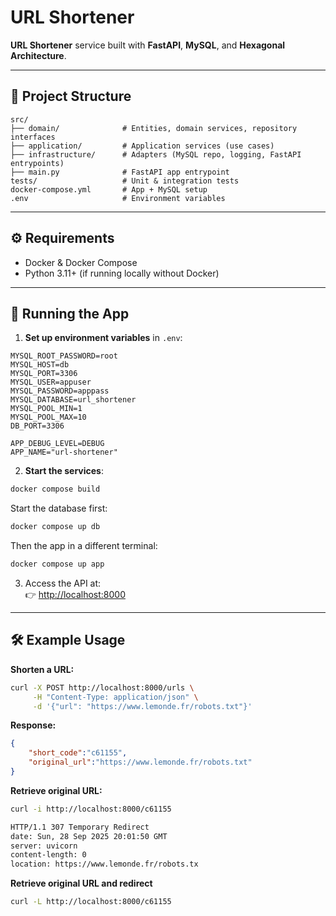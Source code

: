 # URL Shortener

**URL Shortener** service built with **FastAPI**, **MySQL**, and **Hexagonal Architecture**.  

---

## 📂 Project Structure

```
src/
├── domain/              # Entities, domain services, repository interfaces
├── application/         # Application services (use cases)
├── infrastructure/      # Adapters (MySQL repo, logging, FastAPI entrypoints)
├── main.py              # FastAPI app entrypoint
tests/                   # Unit & integration tests
docker-compose.yml       # App + MySQL setup
.env                     # Environment variables
```

---

## ⚙️ Requirements

- Docker & Docker Compose
- Python 3.11+ (if running locally without Docker)

---

## 🚀 Running the App

1. **Set up environment variables** in `.env`:

```env
MYSQL_ROOT_PASSWORD=root
MYSQL_HOST=db
MYSQL_PORT=3306
MYSQL_USER=appuser
MYSQL_PASSWORD=apppass
MYSQL_DATABASE=url_shortener
MYSQL_POOL_MIN=1
MYSQL_POOL_MAX=10
DB_PORT=3306

APP_DEBUG_LEVEL=DEBUG
APP_NAME="url-shortener"
```

2. **Start the services**:

```bash
docker compose build
```

Start the database first:
```bash
docker compose up db
```

Then the app in a different terminal:
```bash
docker compose up app
```

3. Access the API at:  
👉 [http://localhost:8000](http://localhost:8000)

---

## 🛠 Example Usage

**Shorten a URL:**
```bash
curl -X POST http://localhost:8000/urls \
     -H "Content-Type: application/json" \
     -d '{"url": "https://www.lemonde.fr/robots.txt"}'
```

**Response:**
```json
{
    "short_code":"c61155",
    "original_url":"https://www.lemonde.fr/robots.txt"
}
```

**Retrieve original URL:**

```bash
curl -i http://localhost:8000/c61155 
```

```bash
HTTP/1.1 307 Temporary Redirect
date: Sun, 28 Sep 2025 20:01:50 GMT
server: uvicorn
content-length: 0
location: https://www.lemonde.fr/robots.tx
```

**Retrieve original URL and redirect**

```bash
curl -L http://localhost:8000/c61155 
```
